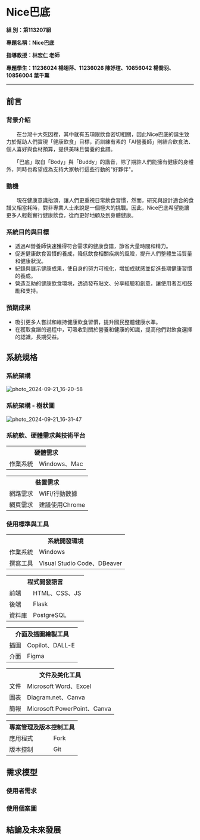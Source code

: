 # Nice巴底
**組    別：第113207組**  

**專題名稱：Nice巴底**  
  
**指導教授：林宏仁 老師**  
  
**專題學生：11236024 楊翊萍、11236026 陳妤瑄、10856042 楊喬羽、10856004 葉千熏**  
  
___
## 前言  
### 背景介紹  
　　在台灣十大死因裡，其中就有五項跟飲食密切相關，因此Nice巴底的誕生致力於幫助人們實現「健康飲食」目標，而訓練有素的「AI營養師」則結合飲食法、個人喜好與食材預算，提供美味且營養的食譜。
  
　　「巴底」取自「Body」與「Buddy」的諧音，除了期許人們能擁有健康的身體外，同時也希望成為支持大家執行這些行動的"好夥伴"。
### 動機
　　現在健康意識抬頭，讓人們更重視日常飲食習慣，然而，研究與設計適合的食譜又相當耗時，對非專業人士來說是一個極大的挑戰。因此，Nice巴底希望能讓更多人輕鬆實行健康飲食，從而更好地顧及到身體健康。
### 系統目的與目標
- 透過AI營養師快速獲得符合需求的健康食譜，節省大量時間和精力。
- 促進健康飲食習慣的養成，降低飲食相關疾病的風險，提升人們整體生活質量和健康狀況。
- 紀錄與展示健康成果，使自身的努力可視化，增加成就感並促進長期健康習慣的養成。
- 營造互助的健康飲食環境，透過發布貼文、分享經驗和創意，讓使用者互相鼓勵和支持。
### 預期成果
- 吸引更多人嘗試和維持健康飲食習慣，提升國民整體健康水準。
- 在獲取食譜的過程中，可吸收到關於營養和健康的知識，提高他們對飲食選擇的認識，長期受益。
## 系統規格
### 系統架構
![photo_2024-09-21_16-20-58](https://github.com/user-attachments/assets/553cb068-7af0-41c8-93e1-a54cd67d6de5)
### 系統架構 - 樹狀圖
![photo_2024-09-21_16-31-47](https://github.com/user-attachments/assets/4f7a4eeb-968a-41de-bc92-3012b95e4954)
### 系統軟、硬體需求與技術平台
<table>
  <tr>
    <th colspan="2">硬體需求</th>
  </tr>
  <tr>
    <td>作業系統</td>
    <td>Windows、Mac</td>
  </tr>
</table>  
<table>
  <tr>
    <th colspan="2">裝置需求</th>
  </tr>
  <tr>
    <td>網路需求</td>
    <td>WiFi/行動數據</td>
  </tr>
  <tr>
    <td>網頁需求</td>
    <td>建議使用Chrome</td>
  </tr>
</table>  

### 使用標準與工具
<table>
  <tr>
    <th colspan="2">系統開發環境</th>
  </tr>
  <tr>
    <td>作業系統</td>
    <td>Windows</td>
  </tr>
  <tr>
    <td>撰寫工具</td>
    <td>Visual Studio Code、DBeaver</td>
  </tr>
</table>  
<table>
  <tr>
    <th colspan="2">程式開發語言</th>
  </tr>
  <tr>
    <td>前端</td>
    <td>HTML、CSS、JS</td>
  </tr>
  <tr>
    <td>後端</td>
    <td>Flask</td>
  </tr>
  <tr>
    <td>資料庫</td>
    <td>PostgreSQL</td>
  </tr>
</table>  
<table>
  <tr>
    <th colspan="2">介面及插圖繪製工具</th>
  </tr>
  <tr>
    <td>插圖</td>
    <td>Copilot、DALL-E</td>
  </tr>
  <tr>
    <td>介面</td>
    <td>Figma</td>
  </tr>
</table> 
<table>
  <tr>
    <th colspan="2">文件及美化工具</th>
  </tr>
  <tr>
    <td>文件</td>
    <td>Microsoft Word、Excel</td>
  </tr>
  <tr>
    <td>圖表</td>
    <td>Diagram.net、Canva</td>
  </tr>
  <tr>
    <td>簡報</td>
    <td>Microsoft PowerPoint、Canva</td>
  </tr>
</table>  
<table>
  <tr>
    <th colspan="2">專案管理及版本控制工具</th>
  </tr>
  <tr>
    <td>應用程式</td>
    <td>Fork</td>
  </tr>
  <tr>
    <td>版本控制</td>
    <td>Git</td>
  </tr>
</table> 

## 需求模型
### 使用者需求

### 使用個案圖
## 結論及未來發展
